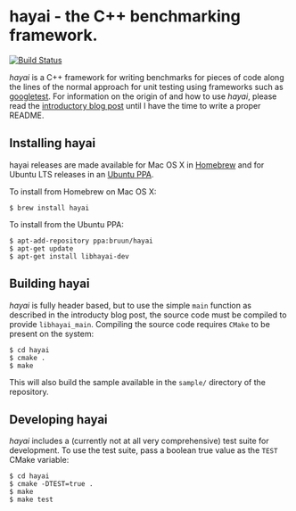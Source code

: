 # hayai - the C++ benchmarking framework.

[![Build Status](https://travis-ci.org/nickbruun/hayai.svg?branch=master)](https://travis-ci.org/nickbruun/hayai)

_hayai_ is a C++ framework for writing benchmarks for pieces of code along the lines of the normal approach for unit testing using frameworks such as [googletest](http://code.google.com/p/googletest/). For information on the origin of and how to use _hayai_, please read the [introductory blog post](https://bruun.co/2012/02/07/easy-cpp-benchmarking) until I have the time to write a proper README.


## Installing hayai

hayai releases are made available for Mac OS X in [Homebrew](http://brew.sh/) and for Ubuntu LTS releases in an [Ubuntu PPA](https://launchpad.net/~bruun/+archive/ubuntu/hayai).

To install from Homebrew on Mac OS X:

    $ brew install hayai

To install from the Ubuntu PPA:

    $ apt-add-repository ppa:bruun/hayai
    $ apt-get update
    $ apt-get install libhayai-dev


## Building hayai

_hayai_ is fully header based, but to use the simple `main` function as described in the introducty blog post, the source code must be compiled to provide `libhayai_main`. Compiling the source code requires `CMake` to be present on the system:

    $ cd hayai
    $ cmake .
    $ make

This will also build the sample available in the `sample/` directory of the repository.


## Developing hayai

_hayai_ includes a (currently not at all very comprehensive) test suite for development. To use the test suite, pass a boolean true value as the `TEST` CMake variable:

    $ cd hayai
    $ cmake -DTEST=true .
    $ make
    $ make test
